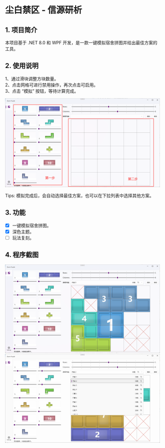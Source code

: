 # 尘白禁区 - 信源研析

## 1. 项目简介
本项目基于 .NET 8.0 和 WPF 开发，是一款一键模拟宿舍拼图并给出最佳方案的工具。

## 2. 使用说明
1、通过滑块调整方块数量。  
2、点击网格可进行禁用操作，再次点击可启用。  
3、点击 “模拟” 按钮，等待计算完成。  

![1](./Assets/1.png)

Tips: 模拟完成后，会自动选择最佳方案，也可以在下拉列表中选择其他方案。

## 3. 功能
- [x] 一键模拟宿舍拼图。
- [x] 深色主题。
- [ ] 玩法复刻。

## 4. 程序截图
![2](./Assets/2.png)
![3](./Assets/3.png)
